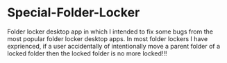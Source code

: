 # Special-Folder-Locker
Folder locker desktop app in which I intended to fix some bugs from the most popular folder locker desktop apps. 
In most folder lockers I have exprienced, if a user accidentally of intentionally move a parent folder of a locked folder then the locked folder is no more locked!!!

